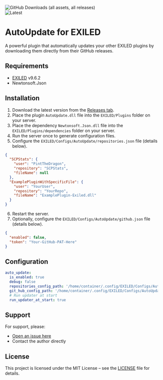 ![GitHub Downloads (all assets, all releases)](https://img.shields.io/github/downloads/DiabeloDev/AutoUpdate/total?style=for-the-badge) <br>
![Latest](https://img.shields.io/github/v/release/DiabeloDev/AutoUpdate?style=for-the-badge&label=Latest%20Release&color=%23D91656)

# AutoUpdate for EXILED

A powerful plugin that automatically updates your other EXILED plugins by downloading them directly from their GitHub releases.

## Requirements
- [EXILED](https://github.com/ExMod-Team/EXILED) v9.6.2
- Newtonsoft.Json

## Installation
1. Download the latest version from the [Releases tab](https://github.com/DiabeloDev/AutoUpdate/releases/latest).
2. Place the plugin `AutoUpdate.dll` file into the `EXILED/Plugins` folder on your server.
3. Place the dependency `Newtonsoft.Json.dll` file into the `EXILED/Plugins/dependencies` folder on your server.
4. Run the server once to generate configuration files.
5. Configure the `EXILED/Configs/AutoUpdate/repositories.json` file (details below).
```json
{
  "SCPStats": {
    "user": "PintTheDragon",
    "repository": "SCPStats",
    "fileName": null
  },
  "ExamplePluginWithSpecificFile": {
    "user": "YourUser",
    "repository": "YourRepo",
    "fileName": "ExamplePlugin-Exiled.dll"
  }
}
```
6. Restart the server.
7. Optionally, configure the `EXILED/Configs/AutoUpdate/github.json` file (details below).
```json
{
  "enabled": false,
  "token": "Your-GitHub-PAT-Here"
}
```

## Configuration
```yaml
auto_update:
  is_enabled: true
  debug: false
  repositories_config_path: '/home/container/.config/EXILED/Configs/AutoUpdate/repositories.json'
  git_hub_config_path: '/home/container/.config/EXILED/Configs/AutoUpdate/github.json'
  # Run updater at start
  run_updater_at_start: true
```

## Support
For support, please:
- [Open an issue here](https://github.com/DiabeloDev/AutoUpdate/issues)
- Contact the author directly

## License
This project is licensed under the MIT License – see the [LICENSE](LICENSE) file for details.
